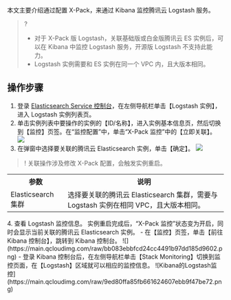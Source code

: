 本文主要介绍通过配置 X-Pack，来通过 Kibana 监控腾讯云 Logstash 服务。
>? 
>- 对于 X-Pack 版 Logstash，关联基础版或白金版腾讯云 ES 实例后，可以在 Kibana 中监控 Logstash 服务，开源版 Logstash 不支持此能力。
>- Logstash 实例需要和 ES 实例在同一个 VPC 内，且大版本相同。

## 操作步骤
1. 登录 [Elasticsearch Service 控制台](https://console.cloud.tencent.com/es)，在左侧导航栏单击【Logstash 实例】，进入 Logstash 实例列表页。
2. 单击实例列表中要操作的实例的【ID/名称】，进入实例基本信息页，然后切换到【监控】页签。在“监控配置”中，单击“X-Pack 监控”中的【立即关联】。
![](https://main.qcloudimg.com/raw/fc2961b17df722ae9542c7493f21a482.png)
3. 在弹窗中选择要关联的腾讯云 Elasticsearch 实例，单击【确定】。
![](https://main.qcloudimg.com/raw/8e9b452aec391d87619497a888028cf2.png)
>! 关联操作涉及修改 X-Pack 配置，会触发实例重启。
<table>
<tr>
<th>参数</th>
<th>说明</th>
</tr>
<tr>
<td>Elasticsearch 集群</td>
<td>选择要关联的腾讯云 Elasticsearch 集群，需要与 Logstash 实例在相同 VPC，且大版本相同。</td>
</tr>
</table>
4. 查看 Logstash 监控信息。
实例重启完成后，“X-Pack 监控”状态变为开启，同时会显示当前关联的腾讯云 Elasticsearch 实例。
 - 在【监控】页签，单击【前往 Kibana 控制台】，跳转到 Kibana 控制台。
![](https://main.qcloudimg.com/raw/bb083ebbfcd24cc4491b97dd185d9602.png)
 - 登录 Kibana 控制台后，在左侧导航栏单击【Stack Monitoring】切换到监控页面，在【Logstash】区域就可以相应的监控信息。
![Kibana的Logstash监控](https://main.qcloudimg.com/raw/9ed80ffa85fb661624607ebb9f47be72.png)
